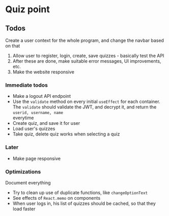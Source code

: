 # Quiz point 

## Todos 

Create a user context for the whole program, and change the navbar based on that

1. Allow user to register, login, create, save quizzes - basically test the API 
2. After these are done, make suitable error messages, UI improvements, etc.
3. Make the website responsive 

### Immediate todos 

* Make a logout API endpoint
* Use the `validate` method on every initial `useEffect` for each container.
The `validate` should validate the JWT, and decrypt it, and return the `userid, username, name`  
everytime
* Create quiz, and save it for user 
* Load user's quizzes
* Take quiz, delete quiz works when selecting a quiz 


### Later 

* Make page responsive 

### Optimizations  

Document everything

* Try to clean up use of duplicate functions, like `changeOptionText`
* See effects of `React.memo` on components 
* When user logs in, his list of quizzes should be cached, so that they load faster

